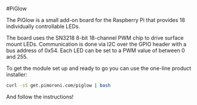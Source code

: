 <!--
---
name: PiGlow
class: board
type: led
formfactor: Custom
manufacturer: Pimoroni
description: Simply 18 LEDs in a spiral pattern controllable in Python
url: http://shop.pimoroni.com/products/piglow
github: https://github.com/pimoroni/piglow
buy: http://shop.pimoroni.com/products/piglow
image: 'piglow.png'
pincount: 26
eeprom: no
power:
  '1':
  '2':
  '17':
ground:
  '14':
pin:
  '3':
    mode: i2c
  '5':
    mode: i2c
-->
#PiGlow

The PiGlow is a small add-on board for the Raspberry Pi that provides 18 individually controllable LEDs.

The board uses the SN3218 8-bit 18-channel PWM chip to drive surface mount LEDs. Communication is done via I2C over the GPIO header with a bus address of 0x54. Each LED can be set to a PWM value of between 0 and 255.

To get the module set up and ready to go you can use the one-line product installer:

```bash
curl -sS get.pimoroni.com/piglow | bash
```

And follow the instructions!
